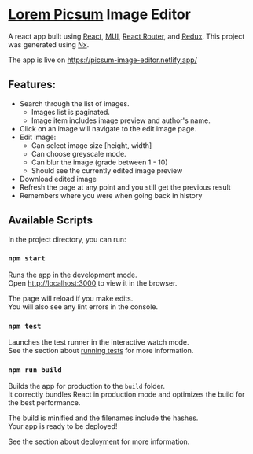 # [Lorem Picsum](https://picsum.photos/) Image Editor

A react app built using [React](https://reactjs.org/), [MUI](https://mui.com/), [React Router](https://reactrouter.com/), and [Redux](https://redux.js.org/). This project was generated using [Nx](https://nx.dev).

The app is live on https://picsum-image-editor.netlify.app/

## Features:

- Search through the list of images.
  - Images list is paginated.
  - Image item includes image preview and author's name.
- Click on an image will navigate to the edit image page.
- Edit image:
  - Can select image size [height, width]
  - Can choose greyscale mode.
  - Can blur the image (grade between 1 - 10)
  - Should see the currently edited image preview
- Download edited image
- Refresh the page at any point and you still get the previous result
- Remembers where you were when going back in history

## Available Scripts

In the project directory, you can run:

### `npm start`

Runs the app in the development mode.\
Open [http://localhost:3000](http://localhost:3000) to view it in the browser.

The page will reload if you make edits.\
You will also see any lint errors in the console.

### `npm test`

Launches the test runner in the interactive watch mode.\
See the section about [running tests](https://facebook.github.io/create-react-app/docs/running-tests) for more information.

### `npm run build`

Builds the app for production to the `build` folder.\
It correctly bundles React in production mode and optimizes the build for the best performance.

The build is minified and the filenames include the hashes.\
Your app is ready to be deployed!

See the section about [deployment](https://facebook.github.io/create-react-app/docs/deployment) for more information.

